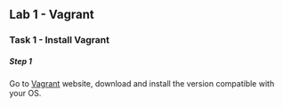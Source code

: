## Lab 1 - Vagrant

### Task 1 - Install Vagrant

##### Step 1

Go to [Vagrant](https://www.vagrantup.com/downloads.html) website, download and install the version compatible with your OS.